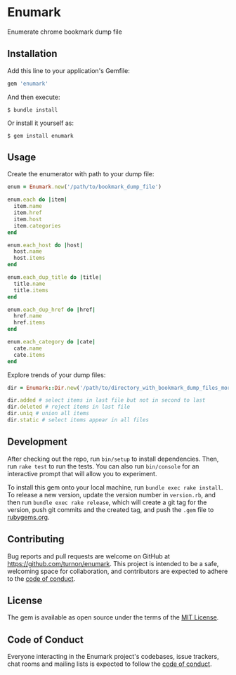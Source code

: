 # Enumark

Enumerate chrome bookmark dump file

## Installation

Add this line to your application's Gemfile:

```ruby
gem 'enumark'
```

And then execute:

    $ bundle install

Or install it yourself as:

    $ gem install enumark

## Usage

Create the enumerator with path to your dump file:

```ruby
enum = Enumark.new('/path/to/bookmark_dump_file')

enum.each do |item|
  item.name
  item.href
  item.host
  item.categories
end

enum.each_host do |host|
  host.name
  host.items
end

enum.each_dup_title do |title|
  title.name
  title.items
end

enum.each_dup_href do |href|
  href.name
  href.items
end

enum.each_category do |cate|
  cate.name
  cate.items
end
```

Explore trends of your dump files:

```ruby
dir = Enumark::Dir.new('/path/to/directory_with_bookmark_dump_files_more_than_one')

dir.added # select items in last file but not in second to last
dir.deleted # reject items in last file
dir.uniq # union all items
dir.static # select items appear in all files
```

## Development

After checking out the repo, run `bin/setup` to install dependencies. Then, run `rake test` to run the tests. You can also run `bin/console` for an interactive prompt that will allow you to experiment.

To install this gem onto your local machine, run `bundle exec rake install`. To release a new version, update the version number in `version.rb`, and then run `bundle exec rake release`, which will create a git tag for the version, push git commits and the created tag, and push the `.gem` file to [rubygems.org](https://rubygems.org).

## Contributing

Bug reports and pull requests are welcome on GitHub at https://github.com/turnon/enumark. This project is intended to be a safe, welcoming space for collaboration, and contributors are expected to adhere to the [code of conduct](https://github.com/[USERNAME]/enumark/blob/master/CODE_OF_CONDUCT.md).

## License

The gem is available as open source under the terms of the [MIT License](https://opensource.org/licenses/MIT).

## Code of Conduct

Everyone interacting in the Enumark project's codebases, issue trackers, chat rooms and mailing lists is expected to follow the [code of conduct](https://github.com/[USERNAME]/enumark/blob/master/CODE_OF_CONDUCT.md).
